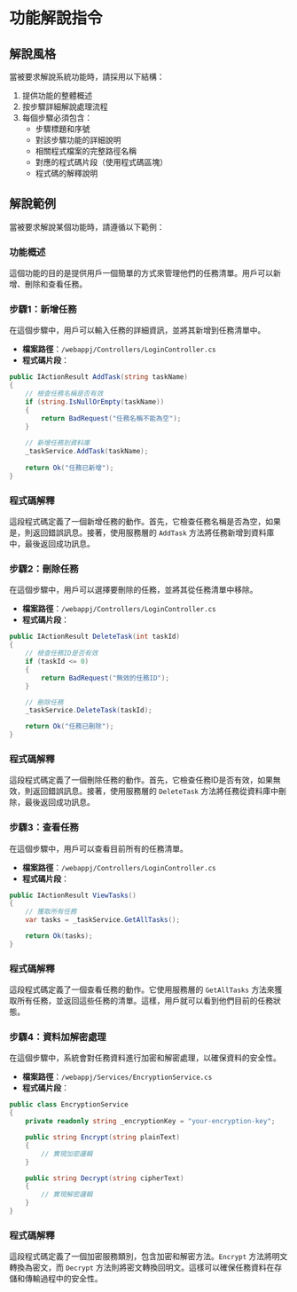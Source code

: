 # 功能解說指令

## 解說風格
當被要求解說系統功能時，請採用以下結構：
1. 提供功能的整體概述
2. 按步驟詳細解說處理流程
3. 每個步驟必須包含：
   - 步驟標題和序號
   - 對該步驟功能的詳細說明
   - 相關程式檔案的完整路徑名稱
   - 對應的程式碼片段（使用程式碼區塊）
   - 程式碼的解釋說明

## 解說範例
當被要求解說某個功能時，請遵循以下範例：
### 功能概述
這個功能的目的是提供用戶一個簡單的方式來管理他們的任務清單。用戶可以新增、刪除和查看任務。
### 步驟1：新增任務
在這個步驟中，用戶可以輸入任務的詳細資訊，並將其新增到任務清單中。
- **檔案路徑**：`/webappj/Controllers/LoginController.cs`
- **程式碼片段**：
```csharp   
public IActionResult AddTask(string taskName)
{
    // 檢查任務名稱是否有效
    if (string.IsNullOrEmpty(taskName))
    {
        return BadRequest("任務名稱不能為空");
    }
    
    // 新增任務到資料庫
    _taskService.AddTask(taskName);
    
    return Ok("任務已新增");
}
```
### 程式碼解釋
這段程式碼定義了一個新增任務的動作。首先，它檢查任務名稱是否為空，如果是，則返回錯誤訊息。接著，使用服務層的 `AddTask` 方法將任務新增到資料庫中，最後返回成功訊息。
### 步驟2：刪除任務
在這個步驟中，用戶可以選擇要刪除的任務，並將其從任務清單中移除。
- **檔案路徑**：`/webappj/Controllers/LoginController.cs`
- **程式碼片段**：
```csharp
public IActionResult DeleteTask(int taskId)
{
    // 檢查任務ID是否有效
    if (taskId <= 0)
    {
        return BadRequest("無效的任務ID");
    }

    // 刪除任務
    _taskService.DeleteTask(taskId);

    return Ok("任務已刪除");
}
```
### 程式碼解釋
這段程式碼定義了一個刪除任務的動作。首先，它檢查任務ID是否有效，如果無效，則返回錯誤訊息。接著，使用服務層的 `DeleteTask` 方法將任務從資料庫中刪除，最後返回成功訊息。
### 步驟3：查看任務
在這個步驟中，用戶可以查看目前所有的任務清單。
- **檔案路徑**：`/webappj/Controllers/LoginController.cs`
- **程式碼片段**：
```csharp
public IActionResult ViewTasks()
{
    // 獲取所有任務
    var tasks = _taskService.GetAllTasks();

    return Ok(tasks);
}
```
### 程式碼解釋
這段程式碼定義了一個查看任務的動作。它使用服務層的 `GetAllTasks` 方法來獲取所有任務，並返回這些任務的清單。這樣，用戶就可以看到他們目前的任務狀態。
### 步驟4：資料加解密處理
在這個步驟中，系統會對任務資料進行加密和解密處理，以確保資料的安全性。
- **檔案路徑**：`/webappj/Services/EncryptionService.cs`
- **程式碼片段**：
```csharp   
public class EncryptionService
{
    private readonly string _encryptionKey = "your-encryption-key";

    public string Encrypt(string plainText)
    {
        // 實現加密邏輯
    }

    public string Decrypt(string cipherText)
    {
        // 實現解密邏輯
    }
}  
```
### 程式碼解釋
這段程式碼定義了一個加密服務類別，包含加密和解密方法。`Encrypt` 方法將明文轉換為密文，而 `Decrypt` 方法則將密文轉換回明文。這樣可以確保任務資料在存儲和傳輸過程中的安全性。
